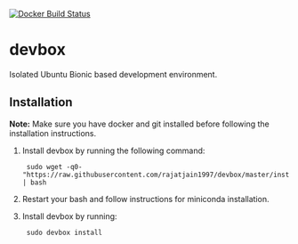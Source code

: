 [![Docker Build Status](https://img.shields.io/docker/build/rajatjain1997/devbox.svg)](https://hub.docker.com/r/rajatjain1997/devbox)

# devbox

Isolated Ubuntu Bionic based development environment.

## Installation

**Note:** Make sure you have docker and git installed before following the installation instructions.

1. Install devbox by running the following command:

        sudo wget -q0- "https://raw.githubusercontent.com/rajatjain1997/devbox/master/install.sh" | bash

2. Restart your bash and follow instructions for miniconda installation.
3. Install devbox by running:

        sudo devbox install